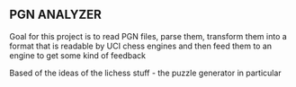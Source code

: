 ## PGN ANALYZER

Goal for this project is to read PGN files, parse them, transform them into a format that is readable by UCI chess engines and then feed them to an engine to get some kind of feedback

Based of the ideas of the lichess stuff - the puzzle generator in particular
